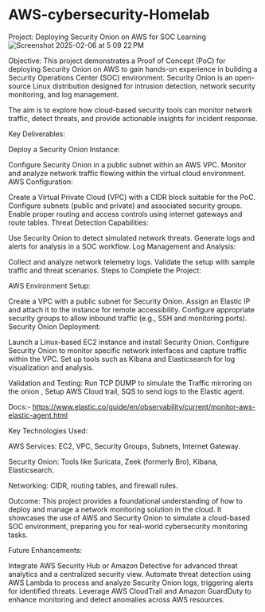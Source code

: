 # AWS-cybersecurity-Homelab

Project: Deploying Security Onion on AWS for SOC Learning
![Screenshot 2025-02-06 at 5 09 22 PM](https://github.com/user-attachments/assets/e6a6c2c0-1da0-4d19-9a35-8e0134bc2931)





Objective:
This project demonstrates a Proof of Concept (PoC) for deploying Security Onion on AWS to gain hands-on experience in building a Security Operations Center (SOC) environment. Security Onion is an open-source Linux distribution designed for intrusion detection, network security monitoring, and log management.

The aim is to explore how cloud-based security tools can monitor network traffic, detect threats, and provide actionable insights for incident response.

Key Deliverables:

Deploy a Security Onion Instance:

Configure Security Onion in a public subnet within an AWS VPC.
Monitor and analyze network traffic flowing within the virtual cloud environment.
AWS Configuration:

Create a Virtual Private Cloud (VPC) with a CIDR block suitable for the PoC.
Configure subnets (public and private) and associated security groups.
Enable proper routing and access controls using internet gateways and route tables.
Threat Detection Capabilities:

Use Security Onion to detect simulated network threats.
Generate logs and alerts for analysis in a SOC workflow.
Log Management and Analysis:

Collect and analyze network telemetry logs.
Validate the setup with sample traffic and threat scenarios.
Steps to Complete the Project:

AWS Environment Setup:

Create a VPC with a public subnet for Security Onion.
Assign an Elastic IP and attach it to the instance for remote accessibility.
Configure appropriate security groups to allow inbound traffic (e.g., SSH and monitoring ports).
Security Onion Deployment:

Launch a Linux-based EC2 instance and install Security Onion.
Configure Security Onion to monitor specific network interfaces and capture traffic within the VPC.
Set up tools such as Kibana and Elasticsearch for log visualization and analysis.

Validation and Testing: Run TCP DUMP to simulate the Traffic mirroring on the onion , Setup AWS Cloud trail, SQS to send logs to the Elastic agent.

Docs:-
https://www.elastic.co/guide/en/observability/current/monitor-aws-elastic-agent.html


Key Technologies Used:

AWS Services: EC2, VPC, Security Groups, Subnets, Internet Gateway.

Security Onion: Tools like Suricata, Zeek (formerly Bro), Kibana, Elasticsearch.

Networking: CIDR, routing tables, and firewall rules.

Outcome:
This project provides a foundational understanding of how to deploy and manage a network monitoring solution in the cloud. It showcases the use of AWS and Security Onion to simulate a cloud-based SOC environment, preparing you for real-world cybersecurity monitoring tasks.

Future Enhancements:

Integrate AWS Security Hub or Amazon Detective for advanced threat analytics and a centralized security view.
Automate threat detection using AWS Lambda to process and analyze Security Onion logs, triggering alerts for identified threats.
Leverage AWS CloudTrail and Amazon GuardDuty to enhance monitoring and detect anomalies across AWS resources.

